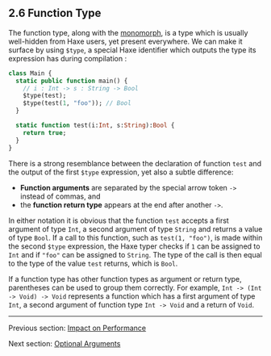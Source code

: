 ## 2.6 Function Type

The function type, along with the [monomorph](types-monomorph.md), is a type which is usually well-hidden from Haxe users, yet present everywhere. We can make it surface by using `$type`, a special Haxe identifier which outputs the type its expression has during compilation :

```haxe
class Main {
  static public function main() {
    // i : Int -> s : String -> Bool
    $type(test);
    $type(test(1, "foo")); // Bool
  }

  static function test(i:Int, s:String):Bool {
    return true;
  }
}
```

There is a strong resemblance between the declaration of function `test` and the output of the first `$type` expression, yet also a subtle difference:

* **Function arguments** are separated by the special arrow token `->` instead of commas, and
* the **function return type** appears at the end after another `->`.

In either notation it is obvious that the function `test` accepts a first argument of type `Int`, a second argument of type `String` and returns a value of type `Bool`. If a call to this function, such as `test(1, "foo")`, is made within the second `$type` expression, the Haxe typer checks if `1` can be assigned to `Int` and if `"foo"` can be assigned to `String`. The type of the call is then equal to the type of the value `test` returns, which is `Bool`.

If a function type has other function types as argument or return type, parentheses can be used to group them correctly. For example, `Int -> (Int -> Void) -> Void` represents a function which has a first argument of type `Int`, a second argument of function type `Int -> Void` and a return of `Void`.

---

Previous section: [Impact on Performance](types-structure-performance.md)

Next section: [Optional Arguments](types-function-optional-arguments.md)